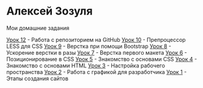

# Алексей Зозуля
Мои домашние задания

[Урок 12](https://dakancaa.github.io/Lesson_12/ "Выполнено") - Работа с репозиторием на GitHub
[Урок 10](https://dakancaa.github.io/Lesson_10/ "Выполнено") - Препроцессор LESS для CSS
[Урок 9](https://dakancaa.github.io/Lesson_9/"Выполнено") - Верстка при помощи Bootstrap
[Урок 8](https://dakancaa.github.io/Lesson_8/"Выполнено") - Ускорение верстки в разы
[Урок 7](https://dakancaa.github.io/Lesson_7/"Выполнено") - Верстка первого макета
[Урок 6](https://dakancaa.github.io/Lesson_6/"Выполнено") - Позиционирование в CSS
[Урок 5](https://dakancaa.github.io/Lesson_5/"Выполнено") - Знакомство с основами CSS
[Урок 4](https://dakancaa.github.io/Lesson_4/"Выполнено") - Знакомство с основами HTML
[Урок 3](https://dakancaa.github.io/Lesson_3/"Выполнено") - Настройка рабочего пространства
[Урок 2]("Выполнено") - Работа с графикой для разработчика
[Урок 1]("Выполнено") - Этапы создания сайтов
